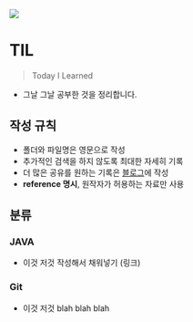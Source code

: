 <a href="https://github.com/NOSTALJIAN" target="_blank"><img src="https://img.shields.io/badge/NOSTALJIAN-181717?style=flat-square&logo=GitHub&logoColor=white"/></a>

# __TIL__
> Today I Learned
- 그날 그날 공부한 것을 정리합니다.

## __작성 규칙__
- 폴더와 파일명은 영문으로 작성
- 추가적인 검색을 하지 않도록 최대한 자세히 기록
- 더 많은 공유를 원하는 기록은 [블로그](https://nostal-jian.tistory.com/)에 작성
- __reference 명시__, 원작자가 허용하는 자료만 사용
  
## __분류__

### __JAVA__
- 이것 저것 작성해서 채워넣기 (링크)

### __Git__
- 이것 저것 blah blah blah
